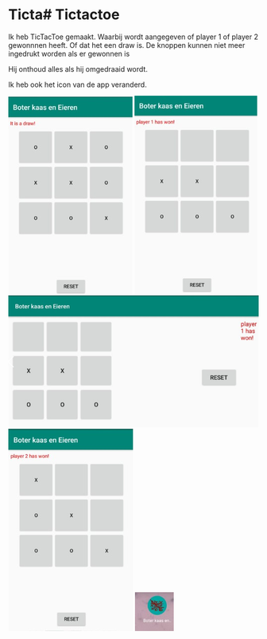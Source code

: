 # Ticta# Tictactoe

Ik heb TicTacToe gemaakt. Waarbij wordt aangegeven of player 1 of player 2 gewonnnen heeft.
Of dat het een draw is. De knoppen kunnen niet meer ingedrukt worden als er gewonnen is

Hij onthoud alles als hij omgedraaid wordt. 

Ik heb ook het icon van de app veranderd.

![TicTacToe_draw](Draw.jpg)
![TicTacToe_Player1_won](Player_one_won_.jpg)
![TicTacToe_Player1_won_land](Player_1_won_land.jpg)
![TicTacToe_player2_won](player_two_won.jpg)
![TicTacToe_icon](icon_change.jpg)

